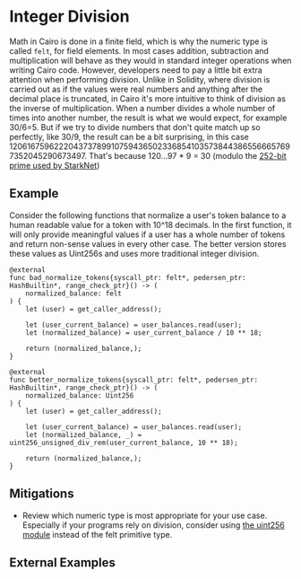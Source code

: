 # Integer Division

Math in Cairo is done in a finite field, which is why the numeric type is called `felt`, for field elements. In most cases addition, subtraction and multiplication will behave as they would in standard integer operations when writing Cairo code. However, developers need to pay a little bit extra attention when performing division. Unlike in Solidity, where division is carried out as if the values were real numbers and anything after the decimal place is truncated, in Cairo it's more intuitive to think of division as the inverse of multiplication. When a number divides a whole number of times into another number, the result is what we would expect, for example 30/6=5. But if we try to divide numbers that don't quite match up so perfectly, like 30/9, the result can be a bit surprising, in this case 1206167596222043737899107594365023368541035738443865566657697352045290673497. That's because 120...97 \* 9 = 30 (modulo the [252-bit prime used by StarkNet](https://docs.starkware.co/starkex-v4/crypto/stark-curve))

## Example

Consider the following functions that normalize a user's token balance to a human readable value for a token with 10^18 decimals. In the first function, it will only provide meaningful values if a user has a whole number of tokens and return non-sense values in every other case. The better version stores these values as Uint256s and uses more traditional integer division.

```cairo
@external
func bad_normalize_tokens{syscall_ptr: felt*, pedersen_ptr: HashBuiltin*, range_check_ptr}() -> (
    normalized_balance: felt
) {
    let (user) = get_caller_address();

    let (user_current_balance) = user_balances.read(user);
    let (normalized_balance) = user_current_balance / 10 ** 18;

    return (normalized_balance,);
}

@external
func better_normalize_tokens{syscall_ptr: felt*, pedersen_ptr: HashBuiltin*, range_check_ptr}() -> (
    normalized_balance: Uint256
) {
    let (user) = get_caller_address();

    let (user_current_balance) = user_balances.read(user);
    let (normalized_balance, _) = uint256_unsigned_div_rem(user_current_balance, 10 ** 18);

    return (normalized_balance,);
}
```

## Mitigations

- Review which numeric type is most appropriate for your use case. Especially if your programs rely on division, consider using [the uint256 module](https://github.com/starkware-libs/cairo-lang/blob/master/src/starkware/cairo/common/uint256.cairo) instead of the felt primitive type.

## External Examples
